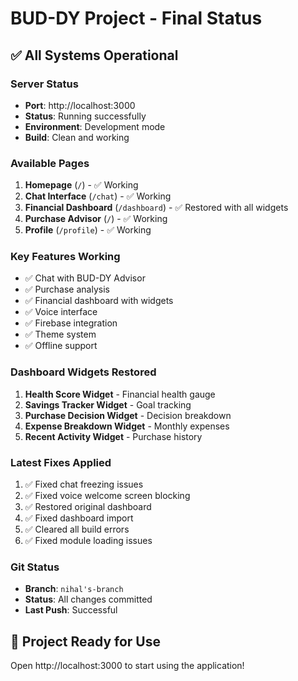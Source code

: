 # BUD-DY Project - Final Status

## ✅ All Systems Operational

### Server Status
- **Port**: http://localhost:3000
- **Status**: Running successfully
- **Environment**: Development mode
- **Build**: Clean and working

### Available Pages
1. **Homepage** (`/`) - ✅ Working
2. **Chat Interface** (`/chat`) - ✅ Working
3. **Financial Dashboard** (`/dashboard`) - ✅ Restored with all widgets
4. **Purchase Advisor** (`/`) - ✅ Working
5. **Profile** (`/profile`) - ✅ Working

### Key Features Working
- ✅ Chat with BUD-DY Advisor
- ✅ Purchase analysis
- ✅ Financial dashboard with widgets
- ✅ Voice interface
- ✅ Firebase integration
- ✅ Theme system
- ✅ Offline support

### Dashboard Widgets Restored
1. **Health Score Widget** - Financial health gauge
2. **Savings Tracker Widget** - Goal tracking
3. **Purchase Decision Widget** - Decision breakdown
4. **Expense Breakdown Widget** - Monthly expenses
5. **Recent Activity Widget** - Purchase history

### Latest Fixes Applied
1. ✅ Fixed chat freezing issues
2. ✅ Fixed voice welcome screen blocking
3. ✅ Restored original dashboard
4. ✅ Fixed dashboard import
5. ✅ Cleared all build errors
6. ✅ Fixed module loading issues

### Git Status
- **Branch**: `nihal's-branch`
- **Status**: All changes committed
- **Last Push**: Successful

## 🚀 Project Ready for Use

Open http://localhost:3000 to start using the application!

